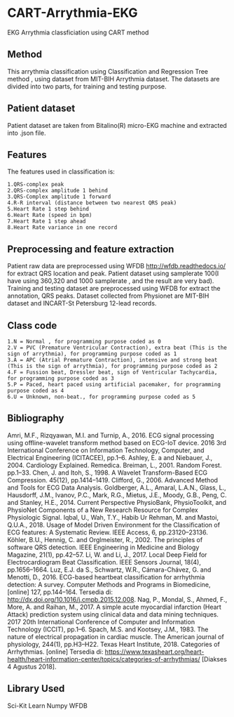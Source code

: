 # CART-Arrythmia-EKG
EKG Arrythmia classficiation using CART method
## Method
This arrythmia classification using Classification and Regression Tree method , using dataset from MIT-BIH Arrythmia dataset. The datasets are divided into two parts, for training and testing purpose.
## Patient dataset
Patient dataset are taken from Bitalino(R) micro-EKG machine and extracted into .json file.
## Features
The features used in classification is:

    1.QRS-complex peak
    2.QRS-complex amplitude 1 behind
    3.QRS-Complex amplitude 1 forward
    4.R-R interval (distance between two nearest QRS peak)
    5.Heart Rate 1 step behind
    6.Heart Rate (speed in bpm)
    7.Heart Rate 1 step ahead
    8.Heart Rate variance in one record

## Preprocessing and feature extraction
Patient raw data are preprocessed using WFDB http://wfdb.readthedocs.io/ for extract QRS location and peak. Patient dataset using samplerate 100(I have using 360,320 and 1000 samplerate , and the result are very bad).
Training and testing dataset are preprocessed using WFDB for extract the annotation, QRS peaks.
Dataset collected from Physionet are MIT-BIH dataset and INCART-St Petersburg 12-lead records.
## Class code
    1.N = Normal , for programming purpose coded as 0
    2.V = PVC (Premature Ventricular Contraction), extra beat (This is the sign of arrythmia), for programming purpose coded as 1
    3.A = APC (Atrial Premature Contraction), intensive and strong beat (This is the sign of arrythmia), for programming purpose coded as 2
    4.F = Fussion beat, Dressler beat, sign of Ventricular Tachycardia, for programming purpose coded as 3
    5.P = Paced, heart paced using artificial pacemaker, for programming purpose coded as 4
    6.U = Unknown, non-beat., for programming purpose coded as 5
  
## Bibliography
Amri, M.F., Rizqyawan, M.I. and Turnip, A., 2016. ECG signal processing using offline-wavelet transform method based on ECG-IoT device. 2016 3rd International Conference on Information Technology, Computer, and Electrical Engineering (ICITACEE), pp.1–6.
Ashley, E. a and Niebauer, J., 2004. Cardiology Explained. Remedica.
Breiman, L., 2001. Random Forest. pp.1–33.
Chen, J. and Itoh, S., 1998. A Wavelet Transform-Based ECG Compression. 45(12), pp.1414–1419.
Clifford, G., 2006. Advanced Method and Tools for ECG Data Analysis.
Goldberger, A.L., Amaral, L.A.N., Glass, L., Hausdorff, J.M., Ivanov, P.C., Mark, R.G., Mietus, J.E., Moody, G.B., Peng, C. and Stanley, H.E., 2014. Current Perspective PhysioBank, PhysioToolkit, and PhysioNet Components of a New Research Resource for Complex Physiologic Signal.
Iqbal, U., Wah, T.Y., Habib Ur Rehman, M. and Mastoi, Q.U.A., 2018. Usage of Model Driven Environment for the Classification of ECG features: A Systematic Review. IEEE Access, 6, pp.23120–23136.
Köhler, B.U., Hennig, C. and Orglmeister, R., 2002. The principles of software QRS detection. IEEE Engineering in Medicine and Biology Magazine, 21(1), pp.42–57.
Li, W. and Li, J., 2017. Local Deep Field for Electrocardiogram Beat Classification. IEEE Sensors Journal, 18(4), pp.1656–1664.
Luz, E.J. da S., Schwartz, W.R., Cámara-Chávez, G. and Menotti, D., 2016. ECG-based heartbeat classification for arrhythmia detection: A survey. Computer Methods and Programs in Biomedicine, [online] 127, pp.144–164. Tersedia di: <http://dx.doi.org/10.1016/j.cmpb.2015.12.008>.
Nag, P., Mondal, S., Ahmed, F., More, A. and Raihan, M., 2017. A simple acute myocardial infarction (Heart Attack) prediction system using clinical data and data mining techniques. 2017 20th International Conference of Computer and Information Technology (ICCIT), pp.1–6.
Spach, M.S. and Kootsey, J.M., 1983. The nature of electrical propagation in cardiac muscle. The American journal of physiology, 244(1), pp.H3–H22.
Texas Heart Institute, 2018. Categories of Arrhythmias. [online] Tersedia di: <https://www.texasheart.org/heart-health/heart-information-center/topics/categories-of-arrhythmias/> [Diakses 4 Agustus 2018].



## Library Used
Sci-Kit Learn
Numpy
WFDB
